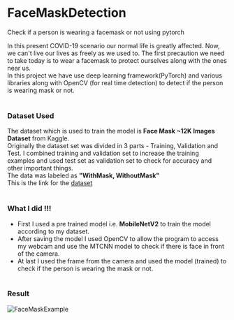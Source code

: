 # FaceMaskDetection
Check if a person is wearing a facemask or not using pytorch<br>

In this present COVID-19 scenario our normal life is greatly affected. Now, we can't live our lives as freely as we used to. The first precaution we need to take today is to wear a
facemask to protect ourselves along with the ones near us. <br>
In this project we have use deep learning framework(PyTorch) and various libraries along with OpenCV (for real time detection) to detect if the person is wearing mask or not.<br><br>

### Dataset Used<br>
The dataset which is used to train the model is **Face Mask ~12K Images Dataset** from Kaggle. <br>
Originally the dataset set was divided in 3 parts - Training, Validation and Test. I combined training and validation set to increase the training examples and used test set as 
validation set to check for accuracy and other important things.<br>
The data was labeled as **"WithMask, WithoutMask"**<br>
This is the link for the [dataset](https://www.kaggle.com/ashishjangra27/face-mask-12k-images-dataset)<br><br>

### What I did !!!<br>

- First I used a pre trained model i.e. **MobileNetV2** to train the model according to my dataset.
- After saving the model I used OpenCV to allow the program to access my webcam and use the MTCNN model to check if there is face in front of the camera.
- At last I used the frame from the camera and used the model (trained) to check if the person is wearing the mask or not.
<br><br>
### Result<br>
![FaceMaskExample](https://user-images.githubusercontent.com/50714723/103445929-a5cb3080-4c9f-11eb-9974-e86e1c244ec2.gif)
